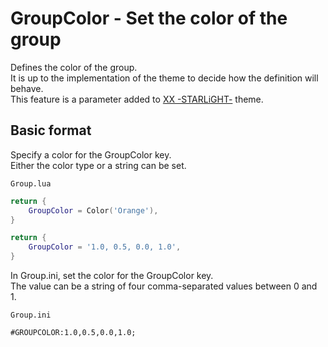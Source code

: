 # GroupColor - Set the color of the group

Defines the color of the group.  
It is up to the implementation of the theme to decide how the definition will behave.  
This feature is a parameter added to [XX -STARLiGHT-](https://bitbucket.org/inorizushi/xx-starlight-download/src/master/README.md) theme.

## Basic format

Specify a color for the GroupColor key.  
Either the color type or a string can be set.

`Group.lua`
```Lua
return {
    GroupColor = Color('Orange'),
}
```

```Lua
return {
    GroupColor = '1.0, 0.5, 0.0, 1.0',
}
```

In Group.ini, set the color for the GroupColor key.  
The value can be a string of four comma-separated values between 0 and 1.

`Group.ini`
```Plain Text
#GROUPCOLOR:1.0,0.5,0.0,1.0;
```
